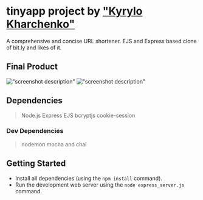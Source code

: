 # tinyapp project by ["Kyrylo Kharchenko"](https://github.com/iKayden)

A comprehensive and concise URL shortener. EJS and Express based clone of bit.ly and likes of it.

## Final Product

!["screenshot description"](#)
!["screenshot description"](#)

## Dependencies

> Node.js
> Express
> EJS
> bcryptjs
> cookie-session

### Dev Dependencies

> nodemon
> mocha and chai

## Getting Started

- Install all dependencies (using the `npm install` command).
- Run the development web server using the `node express_server.js` command.
